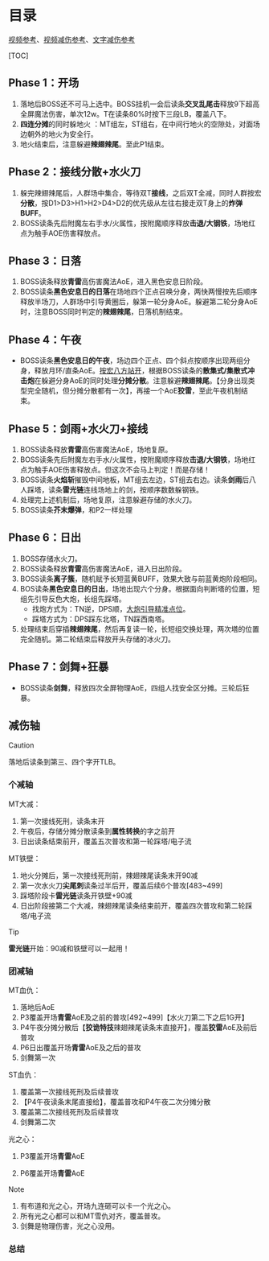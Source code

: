 # 目录

[视频参考](https://www.bilibili.com/video/BV1rwmCY7E9W/)、[视频减伤参考](https://www.bilibili.com/video/BV1nXmmYfEWd/)、[文字减伤参考](https://docs.qq.com/sheet/DWHZDckhidmVEcU5h?tab=gxhsjq)

[TOC]

## Phase 1：开场

1. 落地后BOSS还不可马上选中。BOSS挂机一会后读条**交叉乱尾击**释放9下超高全屏魔法伤害，单次12w。T在读条80%时按下三段LB，覆盖八下。
2. **四连分摊**的同时躲地火 ：MT组左，ST组右，在中间行地火的空隙处，对面场边朝外的地火为安全行。
3. 地火结束后，注意躲避**辣翅辣尾**。至此P1结束。

## Phase 2：接线分散+水火刀

1. 躲完辣翅辣尾后，人群场中集合，等待双T**接线**，之后双T全减，同时人群按宏**分散**，按D1>D3>H1>H2>D4>D2的优先级从左往右接走双T身上的**炸弹BUFF**。
2. BOSS读条先后附魔左右手水/火属性，按附魔顺序释放**击退/大钢铁**，场地红点为触手AOE伤害释放点。

## Phase 3：日落

1. BOSS读条释放**青雷**高伤害魔法AoE，进入黑色安息日阶段。
2. BOSS读条**黑色安息日的日落**在场地四个正点召唤分身，两快两慢按先后顺序释放半场刀，人群场中引导黄圈后，躲第一轮分身AoE。躲避第二轮分身AoE时，注意BOSS同时判定的**辣翅辣尾**，日落机制结束。

## Phase 4：午夜

- BOSS读条**黑色安息日的午夜**，场边四个正点、四个斜点按顺序出现两组分身，释放月环/直条AoE。[按宏八方站开](https://www.bilibili.com/video/BV1rwmCY7E9W/?share_source=copy_web&vd_source=578f7c8b719aafa76f1f0b22cdc1baa0&t=580)，根据BOSS读条的**散集式/集散式冲击炮**在躲避分身AoE的同时处理**分摊分散**。注意躲避**辣翅辣尾**。【分身出现类型完全随机，但分摊分散都有一次】，再接一个AoE**狡雷**，至此午夜机制结束。

## Phase 5：剑雨+水火刀+接线

1. BOSS读条释放**青雷**高伤害魔法AoE，场地复原。
2. BOSS读条先后附魔左右手水/火属性，按附魔顺序释放**击退/大钢铁**，场地红点为触手AOE伤害释放点。但这次不会马上判定！而是存储！
3. BOSS读条**火焰斩**摧毁中间地板，MT组去左边，ST组去右边。读条**剑雨**后八人踩塔，读条**雷光链**连线场地上的剑，按顺序数数躲钢铁。
4. 处理完上述机制后，场地复原，注意躲避存储的水火刀。
5. BOSS读条**芥末爆弹**，和P2一样处理

## Phase 6：日出

1. BOSS存储水火刀。
2. BOSS读条释放**青雷**高伤害魔法AoE，进入日出阶段。
3. BOSS读条**离子簇**，随机赋予长短蓝黄BUFF，效果大致与前蓝黄炮阶段相同。
4. BOS读条**黑色安息日的日出**，场地出现六个分身。根据面向判断塔的位置，短组先引导反色大炮，长组先踩塔。
   - 找炮方式为：TN逆，DPS顺，[大炮引导精准点位](https://www.bilibili.com/video/BV1rwmCY7E9W/?share_source=copy_web&vd_source=578f7c8b719aafa76f1f0b22cdc1baa0&t=997)。
   - 踩塔方式为：DPS踩东北塔，TN踩西南塔。
5. 处理结束后穿插**辣翅辣尾**，然后再复读一轮，长短组交换处理，两次塔的位置完全随机。第二轮结束后释放开头存储的冰火刀。

## Phase 7：剑舞+狂暴

- BOSS读条**剑舞**，释放四次全屏物理AoE，四组人找安全区分摊。三轮后狂暴。

## 减伤轴
> [!CAUTION]
>
> 落地后读条到第三、四个字开TLB。

### 个减轴

MT大减：

1. 第一次接线死刑，读条末开
2. 午夜后，存储分摊分散读条到**属性转换**的字之前开
3. 日出读条结束前开，覆盖五次普攻和第一轮踩塔/电子流

MT铁壁：

1. 地火分摊后，第一次接线死刑前，辣翅辣尾读条末开90减
1. 第一次水火刀**尖尾刺**读条过半后开，覆盖后续6个普攻[483~499]
1. 踩塔阶段卡**雷光链**读条开铁壁+90减
1. 日出阶段接第二个大减，辣翅辣尾读条结束前开，覆盖四次普攻和第二轮踩塔/电子流

> [!TIP]
>
> **雷光链**开始：90减和铁壁可以一起用！ 

### 团减轴

MT血仇：

1. 落地后AoE
1. P3覆盖开场**青雷**AoE及之前的普攻[492~499]【水火刀第二下之后1G开】
1. P4午夜分摊分散后【**狡诡特技**辣翅辣尾读条末直接开】，覆盖**狡雷**AoE及前后普攻
1. P6日出覆盖开场**青雷**AoE及之后的普攻
1. 剑舞第一次

ST血仇：

1. 覆盖第一次接线死刑及后续普攻
2. 【P4午夜读条末尾直接给】，覆盖普攻和P4午夜二次分摊分散
3. 覆盖第二次接线死刑及后续普攻
4. 剑舞第二次

光之心：

1. P3覆盖开场**青雷**AoE

2. P6覆盖开场**青雷**AoE

> [!NOTE]
>
> 1. 有布道和光之心，开场九连砸可以卡一个光之心。
> 2. 所有光之心都可以和MT雪仇对齐，覆盖普攻。
> 3. 剑舞是物理伤害，光之心没用。

### 总结
